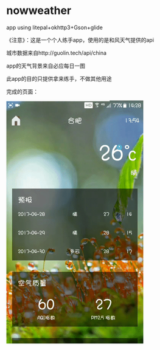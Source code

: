 # nowweather

app using litepal+okhttp3+Gson+glide


《注意》：这是一个个人练手app，使用的是和风天气提供的api

城市数据来自http://guolin.tech/api/china

app的天气背景来自必应每日一图

此app的目的只提供拿来练手，不做其他用途

完成的页面：


![gif](https://github.com/fczdev/Gif-Src/blob/master/show_noweather.gif)
